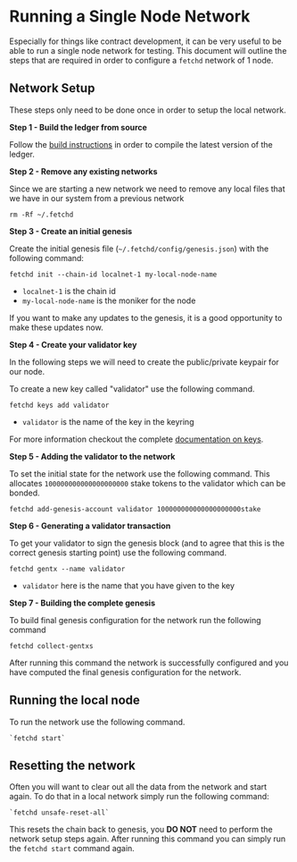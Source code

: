 # Running a Single Node Network

Especially for things like contract development, it can be very useful to be able to run a single node network for
testing. This document will outline the steps that are required in order to configure a `fetchd` network of 1 node.

## Network Setup

These steps only need to be done once in order to setup the local network.

**Step 1 - Build the ledger from source**

Follow the [build instructions](../building/) in order to compile the latest version of the ledger.

**Step 2 - Remove any existing networks**

Since we are starting a new network we need to remove any local files that we have in our system from a previous network

   `rm -Rf ~/.fetchd`

**Step 3 - Create an initial genesis**

Create the initial genesis file (`~/.fetchd/config/genesis.json`) with the following command:

   `fetchd init --chain-id localnet-1 my-local-node-name`

* `localnet-1` is the chain id 
* `my-local-node-name` is the moniker for the node

If you want to make any updates to the genesis, it is a good opportunity to make these updates now.

**Step 4 - Create your validator key**

In the following steps we will need to create the public/private keypair for our node. 

To create a new key called "validator" use the following command.

   `fetchd keys add validator`

* `validator` is the name of the key in the keyring

For more information checkout the complete [documentation on keys](../cli-keys/).

**Step 5 - Adding the validator to the network**

To set the initial state for the network use the following command. This allocates `100000000000000000000` stake tokens
to the validator which can be bonded.

   `fetchd add-genesis-account validator 100000000000000000000stake`

**Step 6 - Generating a validator transaction**

To get your validator to sign the genesis block (and to agree that this is the correct genesis starting point) use the
following command.

   `fetchd gentx --name validator`

* `validator` here is the name that you have given to the key

**Step 7 - Building the complete genesis**

To build final genesis configuration for the network run the following command

   `fetchd collect-gentxs`

After running this command the network is successfully configured and you have computed the final genesis configuration
for the network.

## Running the local node

To run the network use the following command.

    `fetchd start`

## Resetting the network

Often you will want to clear out all the data from the network and start again. To do that in a local network simply
run the following command:

    `fetchd unsafe-reset-all`

This resets the chain back to genesis, you **DO NOT** need to perform the network setup steps again. After running this
command you can simply run the `fetchd start` command again.
